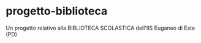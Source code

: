 # progetto-biblioteca
Un progetto relativo alla BIBLIOTECA SCOLASTICA dell'IIS Euganeo di Este (PD)
